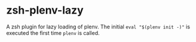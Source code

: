 # zsh-plenv-lazy
A zsh plugin for lazy loading of plenv. The initial `eval "$(plenv init -)"` is executed the first time `plenv` is called.
